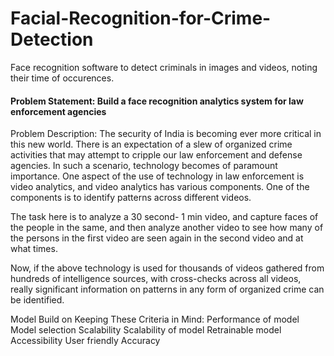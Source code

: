 # Facial-Recognition-for-Crime-Detection
Face recognition software to detect criminals in images and videos, noting their time of occurences.

#### Problem Statement: Build a face recognition analytics system for law enforcement agencies
 
Problem Description:
The security of India is becoming ever more critical in this new world. There is an expectation of a slew of organized crime activities that may attempt to cripple our law enforcement and defense agencies. In such a scenario, technology becomes of paramount importance.
One aspect of the use of technology in law enforcement is video analytics, and video analytics has various components. One of the components is to identify patterns across different videos.

The task here is to analyze a 30 second- 1 min video, and capture faces of the people in the same, and then analyze another video to see how many of the persons in the first video are seen again in the second video and at what times.

Now, if the above technology is used for thousands of videos gathered from hundreds of intelligence sources, with cross-checks across all videos, really significant information on patterns in any form of organized crime can be identified.


Model Build on Keeping These Criteria in Mind:
Performance of model
Model selection
Scalability
Scalability of model
Retrainable model
Accessibility
User friendly
Accuracy
